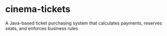 # cinema-tickets
A Java-based ticket purchasing system that calculates payments, reserves seats, and enforces business rules
